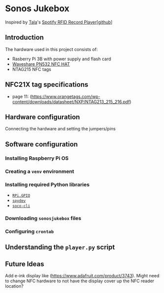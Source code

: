 # Sonos Jukebox
Inspired by [Tala](https://talaexe.com)'s [Spotify RFID Record Player](https://talaexe.com/moderndayrecordplayer)[[github](https://github.com/talaexe/Spotify-RFID-Record-Player)]

## Introduction

The hardware used in this project consists of:
* Rasberry Pi 3B with power supply and flash card
* [Waveshare PN532 NFC HAT](https://www.waveshare.com/wiki/PN532_NFC_HAT#Read_NTAG2XX_card)
* NTAG215 NFC tags

## NFC21X tag specifications
* page 11: (https://www.orangetags.com/wp-content/downloads/datasheet/NXP/NTAG213_215_216.pdf) 

## Hardware configuration
Connecting the hardware and setting the jumpers/pins

## Software configuration

### Installing Raspberry Pi OS

### Creating a `venv` environment

### Installing required Python libraries
* [`RPi.GPIO`](https://pypi.org/project/RPi.GPIO/)
* [`spydev`](https://pypi.org/project/spidev/)
* [`soco-cli`](https://github.com/avantrec/soco-cli)

### Downloading `sonosjukebox` files

### Configuring `crontab`

## Understanding the `player.py` script


## Future Ideas
Add e-ink display like (https://www.adafruit.com/product/3743). Might need to change NFC hardware to not have the display cover up the NFC reader location?
